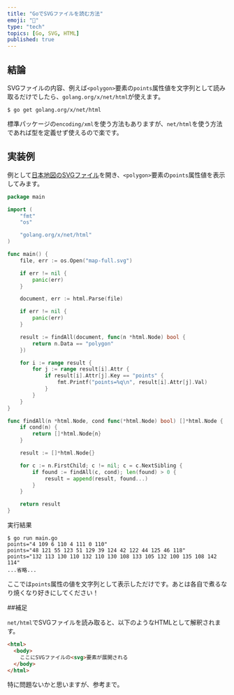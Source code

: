 ```yaml
---
title: "GoでSVGファイルを読む方法"
emoji: "🤖"
type: "tech"
topics: [Go, SVG, HTML]
published: true
---
```

## 結論

SVGファイルの内容、例えば`<polygon>`要素の`points`属性値を文字列として読み取るだけでしたら、`golang.org/x/net/html`が使えます。

```console
$ go get golang.org/x/net/html
```

標準パッケージの`encoding/xml`を使う方法もありますが、`net/html`を使う方法であれば型を定義せず使えるので楽です。

## 実装例

例として[日本地図のSVGファイル](https://github.com/geolonia/japanese-prefectures)を開き、`<polygon>`要素の`points`属性値を表示してみます。

```go
package main

import (
	"fmt"
	"os"

	"golang.org/x/net/html"
)

func main() {
	file, err := os.Open("map-full.svg")

	if err != nil {
		panic(err)
	}

	document, err := html.Parse(file)

	if err != nil {
		panic(err)
	}

	result := findAll(document, func(n *html.Node) bool {
		return n.Data == "polygon"
	})

	for i := range result {
		for j := range result[i].Attr {
			if result[i].Attr[j].Key == "points" {
				fmt.Printf("points=%q\n", result[i].Attr[j].Val)
			}
		}
	}
}

func findAll(n *html.Node, cond func(*html.Node) bool) []*html.Node {
	if cond(n) {
		return []*html.Node{n}
	}

	result := []*html.Node{}

	for c := n.FirstChild; c != nil; c = c.NextSibling {
		if found := findAll(c, cond); len(found) > 0 {
			result = append(result, found...)
		}
	}

	return result
}
```

実行結果

```console
$ go run main.go
points="4 109 6 110 4 111 0 110"
points="48 121 55 123 51 129 39 124 42 122 44 125 46 118"
points="132 113 130 110 132 110 130 108 133 105 132 100 135 108 142 114"
...省略...
```

ここでは`points`属性の値を文字列として表示しただけです。あとは各自で煮るなり焼くなり好きにしてください！

##補足

`net/html`でSVGファイルを読み取ると、以下のようなHTMLとして解釈されます。

```html
<html>
  <body>
    ここにSVGファイルの<svg>要素が展開される
  </body>
</html>
```

特に問題ないかと思いますが、参考まで。
